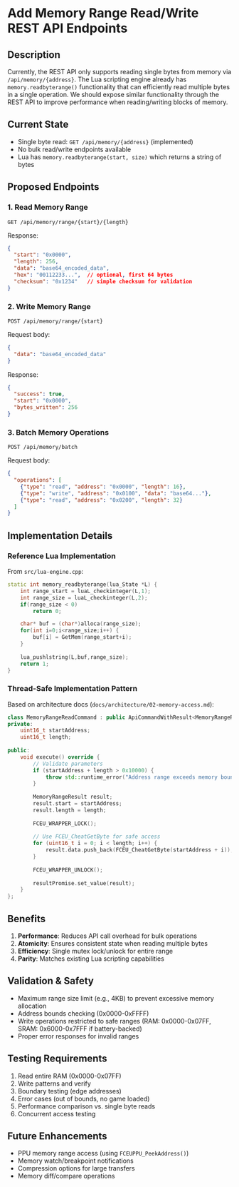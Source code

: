 # Add Memory Range Read/Write REST API Endpoints

## Description
Currently, the REST API only supports reading single bytes from memory via `/api/memory/{address}`. The Lua scripting engine already has `memory.readbyterange()` functionality that can efficiently read multiple bytes in a single operation. We should expose similar functionality through the REST API to improve performance when reading/writing blocks of memory.

## Current State
- Single byte read: `GET /api/memory/{address}` (implemented)
- No bulk read/write endpoints available
- Lua has `memory.readbyterange(start, size)` which returns a string of bytes

## Proposed Endpoints

### 1. Read Memory Range
```
GET /api/memory/range/{start}/{length}
```

Response:
```json
{
  "start": "0x0000",
  "length": 256,
  "data": "base64_encoded_data",
  "hex": "00112233...",  // optional, first 64 bytes
  "checksum": "0x1234"   // simple checksum for validation
}
```

### 2. Write Memory Range  
```
POST /api/memory/range/{start}
```

Request body:
```json
{
  "data": "base64_encoded_data"
}
```

Response:
```json
{
  "success": true,
  "start": "0x0000", 
  "bytes_written": 256
}
```

### 3. Batch Memory Operations
```
POST /api/memory/batch
```

Request body:
```json
{
  "operations": [
    {"type": "read", "address": "0x0000", "length": 16},
    {"type": "write", "address": "0x0100", "data": "base64..."},
    {"type": "read", "address": "0x0200", "length": 32}
  ]
}
```

## Implementation Details

### Reference Lua Implementation
From `src/lua-engine.cpp`:
```cpp
static int memory_readbyterange(lua_State *L) {
    int range_start = luaL_checkinteger(L,1);
    int range_size = luaL_checkinteger(L,2);
    if(range_size < 0)
        return 0;

    char* buf = (char*)alloca(range_size);
    for(int i=0;i<range_size;i++) {
        buf[i] = GetMem(range_start+i);
    }
    
    lua_pushlstring(L,buf,range_size);
    return 1;
}
```

### Thread-Safe Implementation Pattern
Based on architecture docs (`docs/architecture/02-memory-access.md`):
```cpp
class MemoryRangeReadCommand : public ApiCommandWithResult<MemoryRangeResult> {
private:
    uint16_t startAddress;
    uint16_t length;
    
public:
    void execute() override {
        // Validate parameters
        if (startAddress + length > 0x10000) {
            throw std::runtime_error("Address range exceeds memory bounds");
        }
        
        MemoryRangeResult result;
        result.start = startAddress;
        result.length = length;
        
        FCEU_WRAPPER_LOCK();
        
        // Use FCEU_CheatGetByte for safe access
        for (uint16_t i = 0; i < length; i++) {
            result.data.push_back(FCEU_CheatGetByte(startAddress + i));
        }
        
        FCEU_WRAPPER_UNLOCK();
        
        resultPromise.set_value(result);
    }
};
```

## Benefits
1. **Performance**: Reduces API call overhead for bulk operations
2. **Atomicity**: Ensures consistent state when reading multiple bytes
3. **Efficiency**: Single mutex lock/unlock for entire range
4. **Parity**: Matches existing Lua scripting capabilities

## Validation & Safety
- Maximum range size limit (e.g., 4KB) to prevent excessive memory allocation
- Address bounds checking (0x0000-0xFFFF)
- Write operations restricted to safe ranges (RAM: 0x0000-0x07FF, SRAM: 0x6000-0x7FFF if battery-backed)
- Proper error responses for invalid ranges

## Testing Requirements
1. Read entire RAM (0x0000-0x07FF)
2. Write patterns and verify
3. Boundary testing (edge addresses)
4. Error cases (out of bounds, no game loaded)
5. Performance comparison vs. single byte reads
6. Concurrent access testing

## Future Enhancements
- PPU memory range access (using `FCEUPPU_PeekAddress()`)
- Memory watch/breakpoint notifications
- Compression options for large transfers
- Memory diff/compare operations